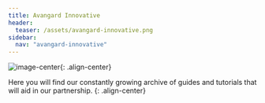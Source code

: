 ```yaml
---
title: Avangard Innovative
header:
  teaser: /assets/avangard-innovative.png
sidebar:
  nav: "avangard-innovative"
---
```


![image-center](/assets/avangard-innovative.png){: .align-center}

Here you will find our constantly growing archive of guides and tutorials that will aid in our partnership.
{: .align-center}
